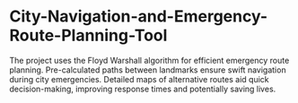 # City-Navigation-and-Emergency-Route-Planning-Tool
The project uses the Floyd Warshall algorithm for efficient emergency route planning. Pre-calculated paths between landmarks ensure swift navigation during city emergencies. Detailed maps of alternative routes aid quick decision-making, improving response times and potentially saving lives.

